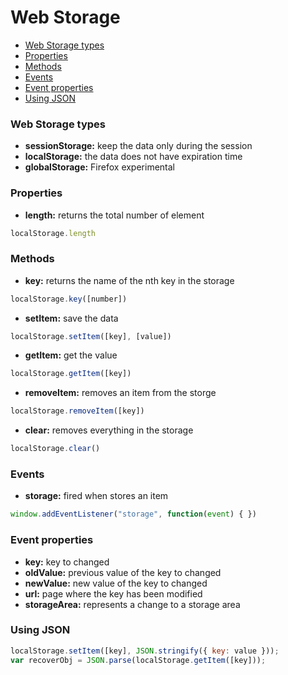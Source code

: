# Web Storage
- [Web Storage types](#web-storage-types)
- [Properties](#properties)
- [Methods](#methods)
- [Events](#events)
- [Event properties](#event-properties)
- [Using JSON](#using-json)
### Web Storage types
- **sessionStorage:** keep the data only during the session
- **localStorage:** the data does not have expiration time
- **globalStorage:** Firefox experimental
### Properties
- **length:** returns the total number of element
```javascript
localStorage.length
```
### Methods
- **key:** returns the name of the nth key in the storage
```javascript
localStorage.key([number])
```
- **setItem:** save the data
```javascript
localStorage.setItem([key], [value])
```
- **getItem:** get the value
```javascript
localStorage.getItem([key])
```
- **removeItem:** removes an item from the storge
```javascript
localStorage.removeItem([key])
```
- **clear:** removes everything in the storage
```javascript
localStorage.clear()
```
### Events
- **storage:** fired when stores an item
```javascript
window.addEventListener("storage", function(event) { })
```
### Event properties
- **key:** key to changed
- **oldValue:** previous value of the key to changed
- **newValue:** new value of the key to changed
- **url:** page where the key has been modified
- **storageArea:** represents a change to a storage area
### Using JSON
```javascript
localStorage.setItem([key], JSON.stringify({ key: value }));
var recoverObj = JSON.parse(localStorage.getItem([key]));
```
